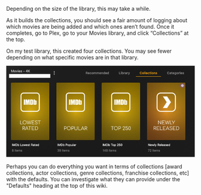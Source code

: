 Depending on the size of the library, this may take a while.

As it builds the collections, you should see a fair amount of logging about which movies are being added and which ones aren’t found.  Once it completes, go to Plex, go to your Movies library, and click “Collections” at the top.

On my test library, this created four collections.  You may see fewer depending on what specific movies are in that library.

![default-collections](../images/wt-default-collections.png)

Perhaps you can do everything you want in terms of collections [award collections, actor collections, genre collections, franchise collections, etc] with the defaults.  You can investigate what they can provide under the "Defaults" heading at the top of this wiki.
